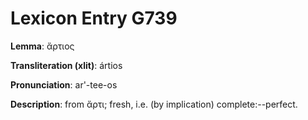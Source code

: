 # Lexicon Entry G739

**Lemma**: ἄρτιος

**Transliteration (xlit)**: ártios

**Pronunciation**: ar'-tee-os

**Description**:
from ἄρτι; fresh, i.e. (by implication) complete:--perfect.

